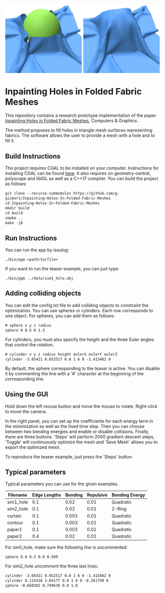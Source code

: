 ![Teaser](teaser.png)
# Inpainting Holes in Folded Fabric Meshes

This repository contains a research prototype implementation of the paper [Inpainting Holes in Folded
Fabric Meshes](https://www.sciencedirect.com/science/article/abs/pii/S0097849323000808), Computers & Graphics. 

The method proposes to fill holes in triangle mesh surfaces representing fabrics. The software allows
the user to provide a mesh with a hole and to fill it.

## Build Instructions

The project requires CGAL to be installed on your computer. Instructions for installing CGAL can be found [here](https://doc.cgal.org/latest/Manual/installation.html). It also requires on geometry-central, 
polyscope and libIGL as well as a C++17 compiler.
You can build the project as follows:
```
git clone --recurse-submodules https://github.com/g-gisbert/Inpainting-Holes-In-Folded-Fabric-Meshes
cd Inpainting-Holes-In-Folded-Fabric-Meshes
mkdir build
cd build
cmake ..
make -j8
```

## Run Instructions

You can run the app by issuing:
```
./bin/pgm <path/to/file>
```
If you want to run the teaser example, you can just type:
```
./bin/pgm ../data/sim1_hole.obj
```

## Adding colliding objects

You can edit the config.txt file to add colliding objects to constraint the optimization.
You can use spheres or cylinders. Each row corresponds to one object. For spheres, you can add them as follows:
```
# sphere x y z radius
sphere 0 0.5 0 1.3
```
For cylinders, you must also specify the height and the three Euler angles that control the rotation.
```
# cylinder x y z radius height eulerX eulerY eulerZ
cylinder -3.65421 0.652517 0.0 1 6 0 -1.415462 0
```

By default, the sphere corresponding to the teaser is active. You can disable it by commenting the line
with a '#' character at the beginning of the corresponding line.

## Using the GUI

Hold down the left mouse button and move the mouse to rotate.
Right-click to move the camera.

In the right panel, you can set up the coefficients for each energy term in the 
minimization as well as the fixed time step. Then you can choose between two bending energies and enable or disable collisions.
Finally, there are three buttons. 'Steps' will perform 2000 gradient descent steps, 'Toggle' will continuously optimize the mesh
and 'Save Mesh' allows you to export the optimized mesh.

To reproduce the teaser example, just press the 'Steps' button.

## Typical parameters

Typical parameters you can use for the given examples.

| Filename | Edge Lengths | Bending | Repulsive | Bending Energy |
| --- |--------------|---------| --- |----------------|
| sim1_hole | 0.1 | 0.02    | 0.01 | Quadratic      |
| sim2_hole | 0.1 | 0.02    | 0.01 | 2-Ring |
| curtain | 0.1 | 0.003   | 0.01 | Quadratic      |
| contour | 0.1 | 0.003   | 0.01 | Quadratic      |
| paper1 | 0.1 | 0.003   | 0.01 | Quadratic      |
| paper2 | 0.4 | 0.02    | 0.01 | Quadratic      |

For sim1_hole, make sure the following line is uncommented:
```
sphere 0.0 0.5 0.0 0.509
```
For sim2_hole uncomment the three last lines:
```
cylinder -3.65421 0.652517 0.0 1 6 0 -1.415462 0
cylinder 0.114316 3.64177 0.0 1 6 0 -0.261799 0
sphere -0.660382 0.749638 0.0 1.0
```